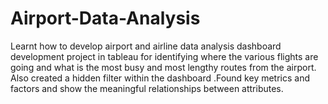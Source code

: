 # Airport-Data-Analysis
Learnt how to develop airport and airline data analysis dashboard development project in tableau for identifying where the various flights are going and what is the most busy and most lengthy routes from the airport. Also created a hidden filter within the dashboard .Found key metrics and factors and show the meaningful relationships between attributes.

